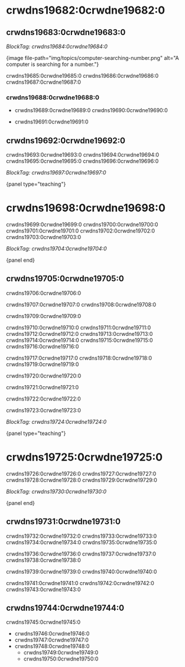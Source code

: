 # crwdns19682:0crwdne19682:0

## crwdns19683:0crwdne19683:0

*BlockTag: crwdns19684:0crwdne19684:0*

{image file-path="img/topics/computer-searching-number.png" alt="A computer is searching for a number."}

crwdns19685:0crwdne19685:0 crwdns19686:0crwdne19686:0 crwdns19687:0crwdne19687:0

### crwdns19688:0crwdne19688:0

- crwdns19689:0crwdne19689:0 crwdns19690:0crwdne19690:0

- crwdns19691:0crwdne19691:0

## crwdns19692:0crwdne19692:0

crwdns19693:0crwdne19693:0 crwdns19694:0crwdne19694:0 crwdns19695:0crwdne19695:0 crwdns19696:0crwdne19696:0

*BlockTag: crwdns19697:0crwdne19697:0*

{panel type="teaching"}

# crwdns19698:0crwdne19698:0

crwdns19699:0crwdne19699:0 crwdns19700:0crwdne19700:0 crwdns19701:0crwdne19701:0 crwdns19702:0crwdne19702:0 crwdns19703:0crwdne19703:0

*BlockTag: crwdns19704:0crwdne19704:0*

{panel end}

## crwdns19705:0crwdne19705:0

crwdns19706:0crwdne19706:0

crwdns19707:0crwdne19707:0 crwdns19708:0crwdne19708:0

crwdns19709:0crwdne19709:0

crwdns19710:0crwdne19710:0 crwdns19711:0crwdne19711:0 crwdns19712:0crwdne19712:0 crwdns19713:0crwdne19713:0 crwdns19714:0crwdne19714:0 crwdns19715:0crwdne19715:0 crwdns19716:0crwdne19716:0

crwdns19717:0crwdne19717:0 crwdns19718:0crwdne19718:0 crwdns19719:0crwdne19719:0

crwdns19720:0crwdne19720:0

crwdns19721:0crwdne19721:0

crwdns19722:0crwdne19722:0

crwdns19723:0crwdne19723:0

*BlockTag: crwdns19724:0crwdne19724:0*

{panel type="teaching"}

# crwdns19725:0crwdne19725:0

crwdns19726:0crwdne19726:0 crwdns19727:0crwdne19727:0 crwdns19728:0crwdne19728:0 crwdns19729:0crwdne19729:0

*BlockTag: crwdns19730:0crwdne19730:0*

{panel end}

## crwdns19731:0crwdne19731:0

crwdns19732:0crwdne19732:0 crwdns19733:0crwdne19733:0 crwdns19734:0crwdne19734:0 crwdns19735:0crwdne19735:0

crwdns19736:0crwdne19736:0 crwdns19737:0crwdne19737:0 crwdns19738:0crwdne19738:0

crwdns19739:0crwdne19739:0 crwdns19740:0crwdne19740:0

crwdns19741:0crwdne19741:0 crwdns19742:0crwdne19742:0 crwdns19743:0crwdne19743:0

## crwdns19744:0crwdne19744:0

crwdns19745:0crwdne19745:0

- crwdns19746:0crwdne19746:0
- crwdns19747:0crwdne19747:0 
- crwdns19748:0crwdne19748:0 
    - crwdns19749:0crwdne19749:0
    - crwdns19750:0crwdne19750:0